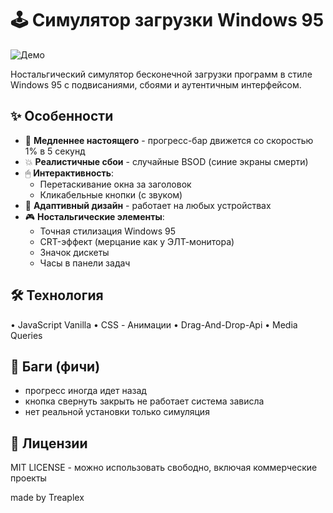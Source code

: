 # 🕹 Симулятор загрузки Windows 95

![Демо](https://64.media.tumblr.com/2fc794772c2d72f165370d90f94c1658/e0a44a7613d0b803-73/s540x810/c6c4928df167932a5dd30b7da7eba5d975005ad3.png)

Ностальгический симулятор бесконечной загрузки программ в стиле Windows 95 с подвисаниями, сбоями и аутентичным интерфейсом.

## ✨ Особенности

- 🐌 **Медленнее настоящего** - прогресс-бар движется со скоростью 1% в 5 секунд
- 💥 **Реалистичные сбои** - случайные BSOD (синие экраны смерти)
- 🖱 **Интерактивность**:
  - Перетаскивание окна за заголовок
  - Кликабельные кнопки (с звуком)
- 📱 **Адаптивный дизайн** - работает на любых устройствах
- 🎮 **Ностальгические элементы**:
  - Точная стилизация Windows 95
  - CRT-эффект (мерцание как у ЭЛТ-монитора)
  - Значок дискеты
  - Часы в панели задач

## 🛠️ Технология
• JavaScript Vanilla 
• CSS - Анимации
• Drag-And-Drop-Api
• Media Queries


## 🐞 Баги (фичи)
- прогресс иногда идет назад
- кнопка свернуть закрыть не работает система зависла
- нет реальной установки только симуляция

## 📜 Лицензии 
MIT LICENSE - можно использовать свободно, включая коммерческие проекты 


made by Treaplex

